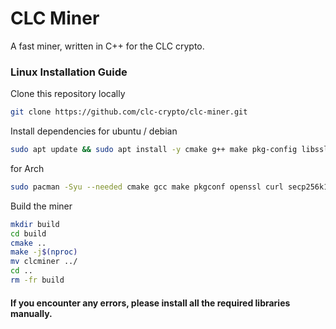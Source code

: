 # CLC Miner
A fast miner, written in C++ for the CLC crypto.

### Linux Installation Guide

Clone this repository locally
```bash
git clone https://github.com/clc-crypto/clc-miner.git
```

Install dependencies
for ubuntu / debian
```bash
sudo apt update && sudo apt install -y cmake g++ make pkg-config libssl-dev libcurl4-openssl-dev libsecp256k1-dev nlohmann-json3-dev libconfig-dev
```
for Arch
```bash
sudo pacman -Syu --needed cmake gcc make pkgconf openssl curl secp256k1 nlohmann-json libconfig
```

Build the miner
```bash
mkdir build
cd build
cmake ..
make -j$(nproc)
mv clcminer ../
cd ..
rm -fr build
```
#### If you encounter any errors, please install all the required libraries manually.
